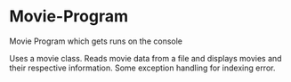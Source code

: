 # Movie-Program
Movie Program which gets runs on the console

Uses a movie class. 
Reads movie data from a file and displays movies and their respective information.
Some exception handling for indexing error.
